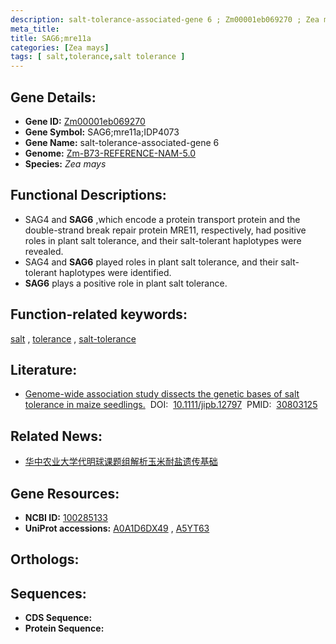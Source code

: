 ```yaml
---
description: salt-tolerance-associated-gene 6 ; Zm00001eb069270 ; Zea mays
meta_title:
title: SAG6;mre11a
categories: [Zea mays]
tags: [ salt,tolerance,salt tolerance ]
---
```


## Gene Details:
- **Gene ID:**	[Zm00001eb069270](https://www.maizegdb.org/gene_center/gene/Zm00001eb069270)
- **Gene Symbol:** SAG6;mre11a;IDP4073
- **Gene Name:** salt-tolerance-associated-gene 6
- **Genome:** [Zm-B73-REFERENCE-NAM-5.0](https://www.maizegdb.org/genome/assembly/Zm-B73-REFERENCE-NAM-5.0)
- **Species:** *Zea mays*

## Functional Descriptions:
   - SAG4 and **SAG6** ,which encode a protein transport protein and the double-strand break repair protein MRE11, respectively, had positive roles in plant salt tolerance, and their salt-tolerant haplotypes were revealed.
   - SAG4 and **SAG6** played roles in plant salt tolerance, and their salt-tolerant haplotypes were identified.
   - **SAG6** plays a positive role in plant salt tolerance.

## Function-related keywords:
[salt](/tags/salt/)&nbsp;,&nbsp;[tolerance](/tags/tolerance/)&nbsp;,&nbsp;[salt-tolerance](/tags/salt-tolerance/)

## Literature:
   - [Genome-wide association study dissects the genetic bases of salt tolerance in maize seedlings.]( https://onlinelibrary.wiley.com/doi/10.1111/jipb.12797)&nbsp;&nbsp;DOI:&nbsp;&nbsp;[10.1111/jipb.12797](https://onlinelibrary.wiley.com/doi/10.1111/jipb.12797)&nbsp;&nbsp;PMID:&nbsp;&nbsp;[30803125](https://pubmed.ncbi.nlm.nih.gov/30803125/)

## Related News:
   - [华中农业大学代明球课题组解析玉米耐盐遗传基础](https://mp.weixin.qq.com/s?__biz=MzU3ODY3MDM0NA==&mid=2247489779&idx=3&sn=9c496a686f6e0a34d6bba6a3524ec2c8&chksm=fd708294ca070b8228af0fc23e98e4a092ca99c41552c32af88cec9b0b08b896ceb78a415196&scene=27#wechat_redirect)

## Gene Resources:
- **NCBI ID:**  [100285133](https://www.ncbi.nlm.nih.gov/gene/?term=100285133)
- **UniProt accessions:** [A0A1D6DX49](https://www.uniprot.org/uniprotkb/A0A1D6DX49/entry)&nbsp;,&nbsp;[A5YT63](https://www.uniprot.org/uniprotkb/A5YT63/entry)

## Orthologs:

## Sequences:
- **CDS Sequence:**
- **Protein Sequence:**
